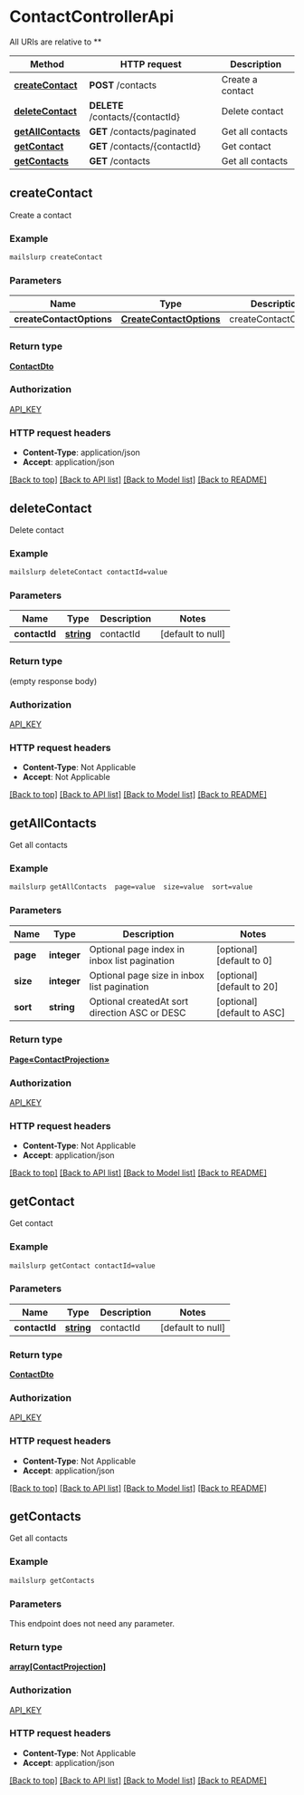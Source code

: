 # ContactControllerApi

All URIs are relative to **

Method | HTTP request | Description
------------- | ------------- | -------------
[**createContact**](ContactControllerApi.md#createContact) | **POST** /contacts | Create a contact
[**deleteContact**](ContactControllerApi.md#deleteContact) | **DELETE** /contacts/{contactId} | Delete contact
[**getAllContacts**](ContactControllerApi.md#getAllContacts) | **GET** /contacts/paginated | Get all contacts
[**getContact**](ContactControllerApi.md#getContact) | **GET** /contacts/{contactId} | Get contact
[**getContacts**](ContactControllerApi.md#getContacts) | **GET** /contacts | Get all contacts



## createContact

Create a contact

### Example

```bash
mailslurp createContact
```

### Parameters


Name | Type | Description  | Notes
------------- | ------------- | ------------- | -------------
 **createContactOptions** | [**CreateContactOptions**](CreateContactOptions.md) | createContactOptions |

### Return type

[**ContactDto**](ContactDto.md)

### Authorization

[API_KEY](../README.md#API_KEY)

### HTTP request headers

- **Content-Type**: application/json
- **Accept**: application/json

[[Back to top]](#) [[Back to API list]](../README.md#documentation-for-api-endpoints) [[Back to Model list]](../README.md#documentation-for-models) [[Back to README]](../README.md)


## deleteContact

Delete contact

### Example

```bash
mailslurp deleteContact contactId=value
```

### Parameters


Name | Type | Description  | Notes
------------- | ------------- | ------------- | -------------
 **contactId** | [**string**](.md) | contactId | [default to null]

### Return type

(empty response body)

### Authorization

[API_KEY](../README.md#API_KEY)

### HTTP request headers

- **Content-Type**: Not Applicable
- **Accept**: Not Applicable

[[Back to top]](#) [[Back to API list]](../README.md#documentation-for-api-endpoints) [[Back to Model list]](../README.md#documentation-for-models) [[Back to README]](../README.md)


## getAllContacts

Get all contacts

### Example

```bash
mailslurp getAllContacts  page=value  size=value  sort=value
```

### Parameters


Name | Type | Description  | Notes
------------- | ------------- | ------------- | -------------
 **page** | **integer** | Optional page index in inbox list pagination | [optional] [default to 0]
 **size** | **integer** | Optional page size in inbox list pagination | [optional] [default to 20]
 **sort** | **string** | Optional createdAt sort direction ASC or DESC | [optional] [default to ASC]

### Return type

[**Page«ContactProjection»**](Page«ContactProjection».md)

### Authorization

[API_KEY](../README.md#API_KEY)

### HTTP request headers

- **Content-Type**: Not Applicable
- **Accept**: application/json

[[Back to top]](#) [[Back to API list]](../README.md#documentation-for-api-endpoints) [[Back to Model list]](../README.md#documentation-for-models) [[Back to README]](../README.md)


## getContact

Get contact

### Example

```bash
mailslurp getContact contactId=value
```

### Parameters


Name | Type | Description  | Notes
------------- | ------------- | ------------- | -------------
 **contactId** | [**string**](.md) | contactId | [default to null]

### Return type

[**ContactDto**](ContactDto.md)

### Authorization

[API_KEY](../README.md#API_KEY)

### HTTP request headers

- **Content-Type**: Not Applicable
- **Accept**: application/json

[[Back to top]](#) [[Back to API list]](../README.md#documentation-for-api-endpoints) [[Back to Model list]](../README.md#documentation-for-models) [[Back to README]](../README.md)


## getContacts

Get all contacts

### Example

```bash
mailslurp getContacts
```

### Parameters

This endpoint does not need any parameter.

### Return type

[**array[ContactProjection]**](ContactProjection.md)

### Authorization

[API_KEY](../README.md#API_KEY)

### HTTP request headers

- **Content-Type**: Not Applicable
- **Accept**: application/json

[[Back to top]](#) [[Back to API list]](../README.md#documentation-for-api-endpoints) [[Back to Model list]](../README.md#documentation-for-models) [[Back to README]](../README.md)

